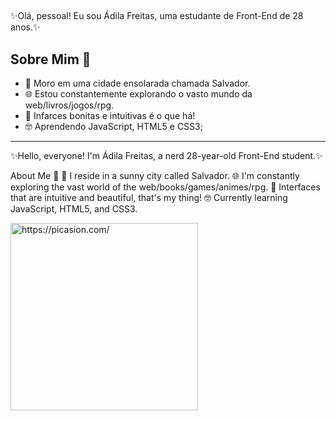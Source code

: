 ## 
✨Olá, pessoal! Eu sou Ádila Freitas, uma estudante de Front-End de 28 anos.✨

## Sobre Mim 🚀

- 🌆 Moro em uma cidade ensolarada chamada Salvador.
- 🌐 Estou constantemente explorando o vasto mundo da web/livros/jogos/rpg.
- 🎨 Infarces bonitas e intuitivas é o que há!
- 🤓 Aprendendo JavaScript, HTML5 e CSS3;
  
--------------------------------------------

✨Hello, everyone! I'm Ádila Freitas, a nerd 28-year-old Front-End student.✨

About Me 🚀
🌆 I reside in a sunny city called Salvador.
🌐 I'm constantly exploring the vast world of the web/books/games/animes/rpg.
🎨 Interfaces that are intuitive and beautiful, that's my thing!
🤓 Currently learning JavaScript, HTML5, and CSS3.




<a href="https://picasion.com/"><img src="https://i.picasion.com/pic92/27ef0d57bd65435ba7b60b803e33e4bf.gif" width="300" height="300" border="0" alt="https://picasion.com/" /></a><br /><a href="https://picasion.com/"></a>
<!---
adilamarcelefreitas/adilamarcelefreitas is a ✨ special ✨ repository because its `README.md` (this file) appears on your GitHub profile.
You can click the Preview link to take a look at your changes.
--->
